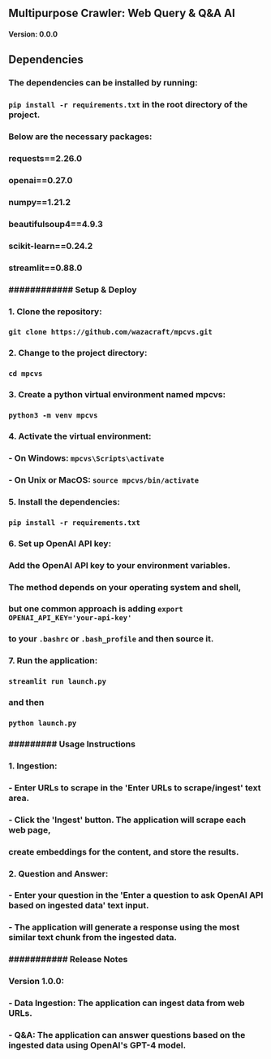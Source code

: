 ## Multipurpose Crawler: Web Query & Q&A AI     #
#### Version: 0.0.0                 

### #####################################
## Dependencies #############
### #####################################
### 
### The dependencies can be installed by running:
### `pip install -r requirements.txt` in the root directory of the project.
### Below are the necessary packages:
### 
### requests==2.26.0
### openai==0.27.0
### numpy==1.21.2
### beautifulsoup4==4.9.3
### scikit-learn==0.24.2
### streamlit==0.88.0
### 
### #####################################
### ############ Setup & Deploy ###########
### #####################################
### 
### 1. Clone the repository:
###     `git clone https://github.com/wazacraft/mpcvs.git`
### 
### 2. Change to the project directory:
###     `cd mpcvs`
### 
### 3. Create a python virtual environment named mpcvs:
###     `python3 -m venv mpcvs`
### 
### 4. Activate the virtual environment:
###     - On Windows: `mpcvs\Scripts\activate`
###     - On Unix or MacOS: `source mpcvs/bin/activate`
### 
### 5. Install the dependencies:
###     `pip install -r requirements.txt`
### 
### 6. Set up OpenAI API key:
###     Add the OpenAI API key to your environment variables. 
###     The method depends on your operating system and shell, 
###     but one common approach is adding `export OPENAI_API_KEY='your-api-key'` 
###     to your `.bashrc` or `.bash_profile` and then source it.
### 
### 7. Run the application:
###     `streamlit run launch.py`
###     and then 
###     `python launch.py`
### 
### #####################################
### ######### Usage Instructions ##########
### #####################################
### 
### 1. Ingestion:
###     - Enter URLs to scrape in the 'Enter URLs to scrape/ingest' text area.
###     - Click the 'Ingest' button. The application will scrape each web page, 
###       create embeddings for the content, and store the results.
### 
### 2. Question and Answer:
###     - Enter your question in the 'Enter a question to ask OpenAI API based on ingested data' text input.
###     - The application will generate a response using the most similar text chunk from the ingested data.
### 
### #####################################
### ########### Release Notes #############
### #####################################
### 
### Version 1.0.0:
### - Data Ingestion: The application can ingest data from web URLs.
### - Q&A: The application can answer questions based on the ingested data using OpenAI's GPT-4 model.
### 
### #####################################
